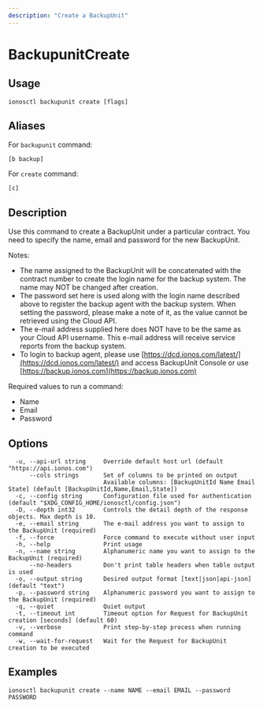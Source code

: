 ```yaml
---
description: "Create a BackupUnit"
---
```


# BackupunitCreate

## Usage

```text
ionosctl backupunit create [flags]
```

## Aliases

For `backupunit` command:

```text
[b backup]
```

For `create` command:

```text
[c]
```

## Description

Use this command to create a BackupUnit under a particular contract. You need to specify the name, email and password for the new BackupUnit.

Notes:

* The name assigned to the BackupUnit will be concatenated with the contract number to create the login name for the backup system. The name may NOT be changed after creation.
* The password set here is used along with the login name described above to register the backup agent with the backup system. When setting the password, please make a note of it, as the value cannot be retrieved using the Cloud API.
* The e-mail address supplied here does NOT have to be the same as your Cloud API username. This e-mail address will receive service reports from the backup system.
* To login to backup agent, please use [https://dcd.ionos.com/latest/](https://dcd.ionos.com/latest/) and access BackupUnit Console or use [https://backup.ionos.com](https://backup.ionos.com)

Required values to run a command:

* Name
* Email
* Password

## Options

```text
  -u, --api-url string     Override default host url (default "https://api.ionos.com")
      --cols strings       Set of columns to be printed on output 
                           Available columns: [BackupUnitId Name Email State] (default [BackupUnitId,Name,Email,State])
  -c, --config string      Configuration file used for authentication (default "$XDG_CONFIG_HOME/ionosctl/config.json")
  -D, --depth int32        Controls the detail depth of the response objects. Max depth is 10.
  -e, --email string       The e-mail address you want to assign to the BackupUnit (required)
  -f, --force              Force command to execute without user input
  -h, --help               Print usage
  -n, --name string        Alphanumeric name you want to assign to the BackupUnit (required)
      --no-headers         Don't print table headers when table output is used
  -o, --output string      Desired output format [text|json|api-json] (default "text")
  -p, --password string    Alphanumeric password you want to assign to the BackupUnit (required)
  -q, --quiet              Quiet output
  -t, --timeout int        Timeout option for Request for BackupUnit creation [seconds] (default 60)
  -v, --verbose            Print step-by-step process when running command
  -w, --wait-for-request   Wait for the Request for BackupUnit creation to be executed
```

## Examples

```text
ionosctl backupunit create --name NAME --email EMAIL --password PASSWORD
```

